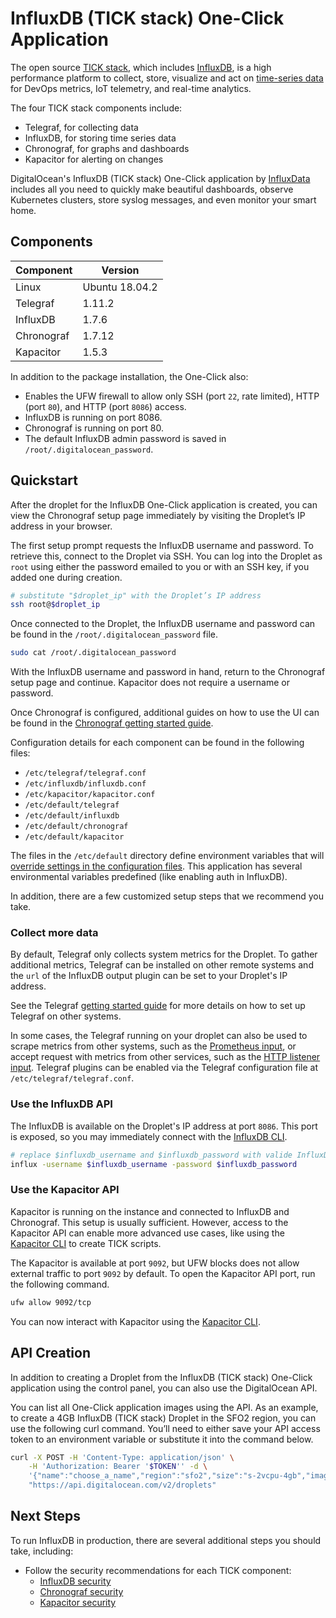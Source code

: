 # InfluxDB (TICK stack) One-Click Application

The open source [TICK stack](https://docs.influxdata.com/platform/introduction), which includes [InfluxDB](https://docs.influxdata.com/influxdb/latest/), is a high performance platform to collect, store, visualize and act on [time-series data](https://www.influxdata.com/blog/what-is-time-series-data-and-why-should-you-care/) for DevOps metrics, IoT telemetry, and real-time analytics.

The four TICK stack components include:

- Telegraf, for collecting data
- InfluxDB, for storing time series data
- Chronograf, for graphs and dashboards
- Kapacitor for alerting on changes

DigitalOcean's InfluxDB (TICK stack) One-Click application by [InfluxData](https://www.influxdata.com/) includes all you need to quickly make beautiful dashboards, observe Kubernetes clusters, store syslog messages, and even monitor your smart home.

## Components

| Component  | Version        |
|------------|----------------|
| Linux      | Ubuntu 18.04.2 |
| Telegraf   | 1.11.2         |
| InfluxDB   | 1.7.6          |
| Chronograf | 1.7.12         |
| Kapacitor  | 1.5.3          |

In addition to the package installation, the One-Click also:

- Enables the UFW firewall to allow only SSH (port `22`, rate limited), HTTP (port `80`), and HTTP (port `8086`) access.
- InfluxDB is running on port 8086.
- Chronograf is running on port 80.
- The default InfluxDB admin password is saved in `/root/.digitalocean_password`.

## Quickstart

After the droplet for the InfluxDB One-Click application is created, you can view the Chronograf setup page immediately by visiting the Droplet’s IP address in your browser.

The first setup prompt requests the InfluxDB username and password. To retrieve this, connect to the Droplet via SSH. You can log into the Droplet as `root` using either the password emailed to you or with an SSH key, if you added one during creation.

```sh
# substitute "$droplet_ip" with the Droplet’s IP address
ssh root@$droplet_ip
```

Once connected to the Droplet, the InfluxDB username and password can be found in the `/root/.digitalocean_password` file.

```sh
sudo cat /root/.digitalocean_password
```

With the InfluxDB username and password in hand, return to the Chronograf setup page and continue. Kapacitor does not require a username or password.

Once Chronograf is configured, additional guides on how to use the UI can be found in the [Chronograf getting started guide](https://docs.influxdata.com/chronograf/latest/introduction/getting-started/).

Configuration details for each component can be found in the following files:

- `/etc/telegraf/telegraf.conf`
- `/etc/influxdb/influxdb.conf`
- `/etc/kapacitor/kapacitor.conf`
- `/etc/default/telegraf`
- `/etc/default/influxdb`
- `/etc/default/chronograf`
- `/etc/default/kapacitor`

The files in the `/etc/default` directory define environment variables that will [override settings in the configuration files](https://docs.influxdata.com/influxdb/latest/administration/config/#environment-variables). This application has several environmental variables predefined (like enabling auth in InfluxDB).

In addition, there are a few customized setup steps that we recommend you take.

### Collect more data

By default, Telegraf only collects system metrics for the Droplet. To gather additional metrics, Telegraf can be installed on other remote systems and the `url` of the InfluxDB output plugin can be set to your Droplet's IP address.

See the Telegraf [getting started guide](https://docs.influxdata.com/telegraf/latest/introduction/getting-started/) for more details on how to set up Telegraf on other systems.

In some cases, the Telegraf running on your droplet can also be used to scrape metrics from other systems, such as the [Prometheus input](https://docs.influxdata.com/telegraf/latest/plugins/inputs/#prometheus-format), or accept request with metrics from other services, such as the [HTTP listener input](https://docs.influxdata.com/telegraf/latest/plugins/inputs/#http-listener-v2). Telegraf plugins can be enabled via the Telegraf configuration file at `/etc/telegraf/telegraf.conf`.

### Use the InfluxDB API

The InfluxDB is available on the Droplet's IP address at port `8086`. This port is exposed, so you may immediately connect with the [InfluxDB CLI](https://docs.influxdata.com/influxdb/latest/tools/shell/).

```sh
# replace $influxdb_username and $influxdb_password with valide InfluxDB user credentials
influx -username $influxdb_username -password $influxdb_password
```

### Use the Kapacitor API

Kapacitor is running on the instance and connected to InfluxDB and Chronograf. This setup is usually sufficient. However, access to the Kapacitor API can enable more advanced use cases, like using the [Kapacitor CLI](https://docs.influxdata.com/kapacitor/latest/working/cli_client/) to create TICK scripts.

The Kapacitor is available at port `9092`, but UFW blocks does not allow external traffic to port `9092` by default. To open the Kapacitor API port, run the following command.

```sh
ufw allow 9092/tcp
```

You can now interact with Kapacitor using the [Kapacitor CLI](https://docs.influxdata.com/kapacitor/latest/working/cli_client/).

## API Creation

In addition to creating a Droplet from the InfluxDB (TICK stack) One-Click application using the control panel, you can also use the DigitalOcean API.


You can list all One-Click application images using the API. As an example, to create a 4GB InfluxDB (TICK stack) Droplet in the SFO2 region, you can use the following curl command. You’ll need to either save your API access token to an environment variable or substitute it into the command below.

```sh
curl -X POST -H 'Content-Type: application/json' \
    -H 'Authorization: Bearer '$TOKEN'' -d \
    '{"name":"choose_a_name","region":"sfo2","size":"s-2vcpu-4gb","image":"influxdb-18-04"}' \
    "https://api.digitalocean.com/v2/droplets"
```

## Next Steps

To run InfluxDB in production, there are several additional steps you should take, including:

- Follow the security recommendations for each TICK component:
  - [InfluxDB security](https://docs.influxdata.com/influxdb/latest/administration/security/)
  - [Chronograf security](https://docs.influxdata.com/chronograf/latest/administration/managing-security/)
  - [Kapacitor security](https://docs.influxdata.com/kapacitor/latest/administration/security/)
